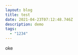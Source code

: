 ```yaml
---
layout: blog
title: test
date: 2021-04-23T07:12:48.746Z
description: demo
tags:
  - "1234"
---
```

oke